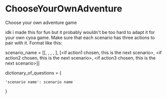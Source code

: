 # ChooseYourOwnAdventure
Choose your own adventure game

idk i made this for fun but it probably wouldn't be too hard to adapt it for your own cyoa game. Make sure that each scenario has three actions
to pair with it. Format like this:

scenario_name = \[\[<set the scene for the question>, <ask the question>, <action1>, <action2>, <action3>],
                [<if action1 chosen, this is the next scenario>, <if action2 chosen, this is the next scenario>, <if action3 chosen, this is the next scenario>]]
                
dictionary_of_questions = {

    'scenario name': scenario name
    
 }
